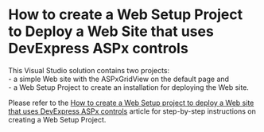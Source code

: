 # How to create a Web Setup Project to Deploy a Web Site that uses DevExpress ASPx controls


<p>This Visual Studio solution contains two projects: <br />
- a simple Web site with the ASPxGridView on the default page and<br />
- a Web Setup Project to create an installation for deploying the Web site.</p><p>Please refer to the <a href="https://www.devexpress.com/Support/Center/p/K18198">How to create a Web Setup project to deploy a Web site that uses DevExpress ASPx controls</a> article for step-by-step instructions on creating a Web Setup Project.</p>

<br/>


